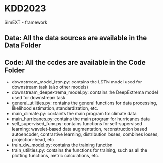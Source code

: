 # KDD2023

SimEXT - framework

## Data: All the data sources are available in the Data Folder

## Code: All the codes are available in the Code Folder

* downstream_model_lstm.py: contains the LSTM model used for downstream task (also other models)
* downstream_deepextrema_model.py: contains the DeepExtrema model used for downstream task
* general_utilities.py: contains the general functions for data processing, likelihood estimation, standardization, etc. 
* main_climate.py: containts the main program for climate data
* main_hurricanes.py: contains the main program for hurricanes data
* self_supervised_func.py: contains functions for self-supervised learning: wavelet-based data augmentation, reconstruction based autoencoder, contrastive learning, distribution losses, combines losses, projection-head, etc.  
* train_dw_model.py: contains the training function 
* train_utilities.py: contains the functions for training, such as all the plotting functions, metric calculations, etc.  

